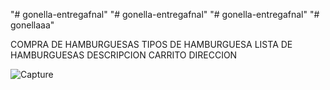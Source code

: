 "# gonella-entregafnal" 
"# gonella-entregafnal" 
"# gonella-entregafnal" 
"# gonellaaa" 

COMPRA DE HAMBURGUESAS
TIPOS DE HAMBURGUESA
LISTA DE HAMBURGUESAS
DESCRIPCION
CARRITO
DIRECCION

![Capture](https://user-images.githubusercontent.com/86207912/130706242-855190a1-5e65-436f-929d-09d8c8a50a36.PNG)

